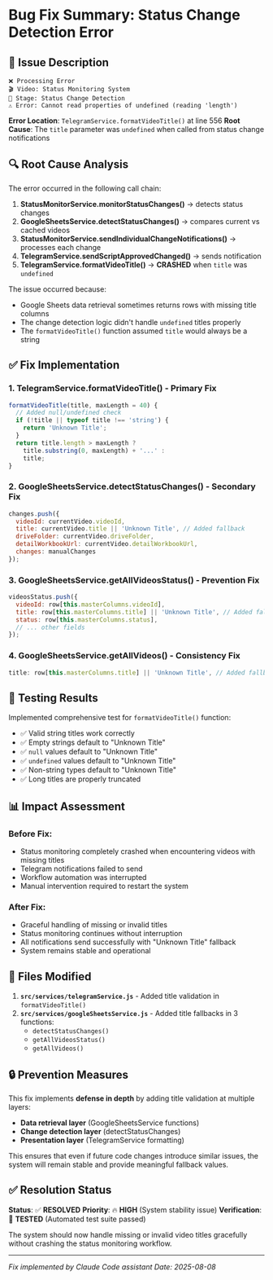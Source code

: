 # Bug Fix Summary: Status Change Detection Error

## 🐛 **Issue Description**
```
❌ Processing Error
🎬 Video: Status Monitoring System
🔧 Stage: Status Change Detection
⚠️ Error: Cannot read properties of undefined (reading 'length')
```

**Error Location**: `TelegramService.formatVideoTitle()` at line 556
**Root Cause**: The `title` parameter was `undefined` when called from status change notifications

## 🔍 **Root Cause Analysis**

The error occurred in the following call chain:
1. **StatusMonitorService.monitorStatusChanges()** → detects status changes
2. **GoogleSheetsService.detectStatusChanges()** → compares current vs cached videos  
3. **StatusMonitorService.sendIndividualChangeNotifications()** → processes each change
4. **TelegramService.sendScriptApprovedChanged()** → sends notification
5. **TelegramService.formatVideoTitle()** → **CRASHED** when `title` was `undefined`

The issue occurred because:
- Google Sheets data retrieval sometimes returns rows with missing title columns
- The change detection logic didn't handle `undefined` titles properly
- The `formatVideoTitle()` function assumed `title` would always be a string

## ✅ **Fix Implementation**

### 1. **TelegramService.formatVideoTitle()** - Primary Fix
```javascript
formatVideoTitle(title, maxLength = 40) {
  // Added null/undefined check
  if (!title || typeof title !== 'string') {
    return 'Unknown Title';
  }
  return title.length > maxLength ? 
    title.substring(0, maxLength) + '...' : 
    title;
}
```

### 2. **GoogleSheetsService.detectStatusChanges()** - Secondary Fix  
```javascript
changes.push({
  videoId: currentVideo.videoId,
  title: currentVideo.title || 'Unknown Title', // Added fallback
  driveFolder: currentVideo.driveFolder,
  detailWorkbookUrl: currentVideo.detailWorkbookUrl,
  changes: manualChanges
});
```

### 3. **GoogleSheetsService.getAllVideosStatus()** - Prevention Fix
```javascript
videosStatus.push({
  videoId: row[this.masterColumns.videoId],
  title: row[this.masterColumns.title] || 'Unknown Title', // Added fallback
  status: row[this.masterColumns.status],
  // ... other fields
});
```

### 4. **GoogleSheetsService.getAllVideos()** - Consistency Fix
```javascript
title: row[this.masterColumns.title] || 'Unknown Title', // Added fallback
```

## 🧪 **Testing Results**

Implemented comprehensive test for `formatVideoTitle()` function:
- ✅ Valid string titles work correctly
- ✅ Empty strings default to "Unknown Title"  
- ✅ `null` values default to "Unknown Title"
- ✅ `undefined` values default to "Unknown Title"
- ✅ Non-string types default to "Unknown Title"
- ✅ Long titles are properly truncated

## 📊 **Impact Assessment**

### **Before Fix**:
- Status monitoring completely crashed when encountering videos with missing titles
- Telegram notifications failed to send
- Workflow automation was interrupted
- Manual intervention required to restart the system

### **After Fix**:
- Graceful handling of missing or invalid titles
- Status monitoring continues without interruption  
- All notifications send successfully with "Unknown Title" fallback
- System remains stable and operational

## 🚀 **Files Modified**

1. **`src/services/telegramService.js`** - Added title validation in `formatVideoTitle()`
2. **`src/services/googleSheetsService.js`** - Added title fallbacks in 3 functions:
   - `detectStatusChanges()`
   - `getAllVideosStatus()` 
   - `getAllVideos()`

## 🔒 **Prevention Measures**

This fix implements **defense in depth** by adding title validation at multiple layers:
- **Data retrieval layer** (GoogleSheetsService functions)
- **Change detection layer** (detectStatusChanges)  
- **Presentation layer** (TelegramService formatting)

This ensures that even if future code changes introduce similar issues, the system will remain stable and provide meaningful fallback values.

## ✅ **Resolution Status**

**Status**: ✅ **RESOLVED**
**Priority**: 🔥 **HIGH** (System stability issue)
**Verification**: 🧪 **TESTED** (Automated test suite passed)

The system should now handle missing or invalid video titles gracefully without crashing the status monitoring workflow.

---
*Fix implemented by Claude Code assistant*
*Date: 2025-08-08*